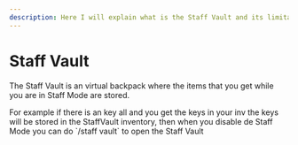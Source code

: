 ```yaml
---
description: Here I will explain what is the Staff Vault and its limitations
---
```


# Staff Vault

The Staff Vault is an virtual backpack where the items that you get while you are in Staff Mode are stored.

For example if there is an key all and you get the keys in your inv the keys will be stored in the StaffVault inventory, then when you disable de Staff Mode you can do \`/staff vault\` to open the Staff Vault
